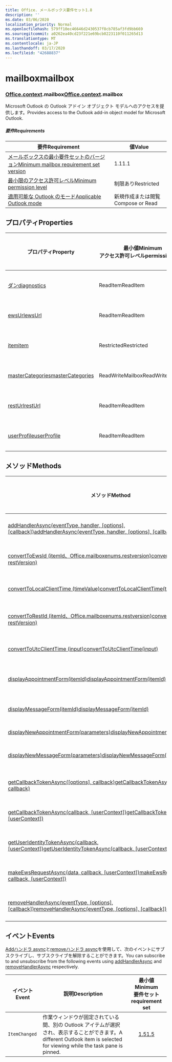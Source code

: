 ```yaml
---
title: Office. メールボックス要件セット1.8
description: ''
ms.date: 03/06/2020
localization_priority: Normal
ms.openlocfilehash: 579ff10ec46646d2430537f8cb785af3fd9bb669
ms.sourcegitcommit: a0262ea40cd23f221e69bcb0223110f011265d13
ms.translationtype: MT
ms.contentlocale: ja-JP
ms.lasthandoff: 03/17/2020
ms.locfileid: "42688837"
---
```

# <a name="mailbox"></a><span data-ttu-id="bf545-102">mailbox</span><span class="sxs-lookup"><span data-stu-id="bf545-102">mailbox</span></span>

### <a name="officecontextmailbox"></a><span data-ttu-id="bf545-103">[Office](office.md)[.context](office.context.md).mailbox</span><span class="sxs-lookup"><span data-stu-id="bf545-103">[Office](office.md)[.context](office.context.md).mailbox</span></span>

<span data-ttu-id="bf545-104">Microsoft Outlook の Outlook アドイン オブジェクト モデルへのアクセスを提供します。</span><span class="sxs-lookup"><span data-stu-id="bf545-104">Provides access to the Outlook add-in object model for Microsoft Outlook.</span></span>

##### <a name="requirements"></a><span data-ttu-id="bf545-105">要件</span><span class="sxs-lookup"><span data-stu-id="bf545-105">Requirements</span></span>

|<span data-ttu-id="bf545-106">要件</span><span class="sxs-lookup"><span data-stu-id="bf545-106">Requirement</span></span>| <span data-ttu-id="bf545-107">値</span><span class="sxs-lookup"><span data-stu-id="bf545-107">Value</span></span>|
|---|---|
|[<span data-ttu-id="bf545-108">メールボックスの最小要件セットのバージョン</span><span class="sxs-lookup"><span data-stu-id="bf545-108">Minimum mailbox requirement set version</span></span>](../../requirement-sets/outlook-api-requirement-sets.md)| <span data-ttu-id="bf545-109">1.1</span><span class="sxs-lookup"><span data-stu-id="bf545-109">1.1</span></span>|
|[<span data-ttu-id="bf545-110">最小限のアクセス許可レベル</span><span class="sxs-lookup"><span data-stu-id="bf545-110">Minimum permission level</span></span>](../../../outlook/understanding-outlook-add-in-permissions.md)| <span data-ttu-id="bf545-111">制限あり</span><span class="sxs-lookup"><span data-stu-id="bf545-111">Restricted</span></span>|
|[<span data-ttu-id="bf545-112">適用可能な Outlook のモード</span><span class="sxs-lookup"><span data-stu-id="bf545-112">Applicable Outlook mode</span></span>](../../../outlook/outlook-add-ins-overview.md#extension-points)| <span data-ttu-id="bf545-113">新規作成または閲覧</span><span class="sxs-lookup"><span data-stu-id="bf545-113">Compose or Read</span></span>|

## <a name="properties"></a><span data-ttu-id="bf545-114">プロパティ</span><span class="sxs-lookup"><span data-stu-id="bf545-114">Properties</span></span>

| <span data-ttu-id="bf545-115">プロパティ</span><span class="sxs-lookup"><span data-stu-id="bf545-115">Property</span></span> | <span data-ttu-id="bf545-116">最小値</span><span class="sxs-lookup"><span data-stu-id="bf545-116">Minimum</span></span><br><span data-ttu-id="bf545-117">アクセス許可レベル</span><span class="sxs-lookup"><span data-stu-id="bf545-117">permission level</span></span> | <span data-ttu-id="bf545-118">モード</span><span class="sxs-lookup"><span data-stu-id="bf545-118">Modes</span></span> | <span data-ttu-id="bf545-119">戻り値の種類</span><span class="sxs-lookup"><span data-stu-id="bf545-119">Return type</span></span> | <span data-ttu-id="bf545-120">最小値</span><span class="sxs-lookup"><span data-stu-id="bf545-120">Minimum</span></span><br><span data-ttu-id="bf545-121">要件セット</span><span class="sxs-lookup"><span data-stu-id="bf545-121">requirement set</span></span> |
|---|---|---|---|:---:|
| [<span data-ttu-id="bf545-122">ダン</span><span class="sxs-lookup"><span data-stu-id="bf545-122">diagnostics</span></span>](/javascript/api/outlook/office.mailbox?view=outlook-js-1.8#diagnostics) | <span data-ttu-id="bf545-123">ReadItem</span><span class="sxs-lookup"><span data-stu-id="bf545-123">ReadItem</span></span> | <span data-ttu-id="bf545-124">作成</span><span class="sxs-lookup"><span data-stu-id="bf545-124">Compose</span></span><br><span data-ttu-id="bf545-125">読み取り</span><span class="sxs-lookup"><span data-stu-id="bf545-125">Read</span></span> | [<span data-ttu-id="bf545-126">Diagnostics</span><span class="sxs-lookup"><span data-stu-id="bf545-126">Diagnostics</span></span>](/javascript/api/outlook/office.diagnostics?view=outlook-js-1.8) | [<span data-ttu-id="bf545-127">1.1</span><span class="sxs-lookup"><span data-stu-id="bf545-127">1.1</span></span>](../requirement-set-1.1/outlook-requirement-set-1.1.md) |
| [<span data-ttu-id="bf545-128">ewsUrl</span><span class="sxs-lookup"><span data-stu-id="bf545-128">ewsUrl</span></span>](/javascript/api/outlook/office.mailbox?view=outlook-js-1.8#ewsurl) | <span data-ttu-id="bf545-129">ReadItem</span><span class="sxs-lookup"><span data-stu-id="bf545-129">ReadItem</span></span> | <span data-ttu-id="bf545-130">作成</span><span class="sxs-lookup"><span data-stu-id="bf545-130">Compose</span></span><br><span data-ttu-id="bf545-131">読み取り</span><span class="sxs-lookup"><span data-stu-id="bf545-131">Read</span></span> | <span data-ttu-id="bf545-132">文字列</span><span class="sxs-lookup"><span data-stu-id="bf545-132">String</span></span> | [<span data-ttu-id="bf545-133">1.1</span><span class="sxs-lookup"><span data-stu-id="bf545-133">1.1</span></span>](../requirement-set-1.1/outlook-requirement-set-1.1.md) |
| [<span data-ttu-id="bf545-134">item</span><span class="sxs-lookup"><span data-stu-id="bf545-134">item</span></span>](office.context.mailbox.item.md) | <span data-ttu-id="bf545-135">Restricted</span><span class="sxs-lookup"><span data-stu-id="bf545-135">Restricted</span></span> | <span data-ttu-id="bf545-136">作成</span><span class="sxs-lookup"><span data-stu-id="bf545-136">Compose</span></span><br><span data-ttu-id="bf545-137">読み取り</span><span class="sxs-lookup"><span data-stu-id="bf545-137">Read</span></span> | [<span data-ttu-id="bf545-138">項目</span><span class="sxs-lookup"><span data-stu-id="bf545-138">Item</span></span>](/javascript/api/outlook/office.item?view=outlook-js-1.8) | [<span data-ttu-id="bf545-139">1.1</span><span class="sxs-lookup"><span data-stu-id="bf545-139">1.1</span></span>](../requirement-set-1.1/outlook-requirement-set-1.1.md) |
| [<span data-ttu-id="bf545-140">masterCategories</span><span class="sxs-lookup"><span data-stu-id="bf545-140">masterCategories</span></span>](/javascript/api/outlook/office.mailbox?view=outlook-js-1.8#mastercategories) | <span data-ttu-id="bf545-141">ReadWriteMailbox</span><span class="sxs-lookup"><span data-stu-id="bf545-141">ReadWriteMailbox</span></span> | <span data-ttu-id="bf545-142">作成</span><span class="sxs-lookup"><span data-stu-id="bf545-142">Compose</span></span><br><span data-ttu-id="bf545-143">読み取り</span><span class="sxs-lookup"><span data-stu-id="bf545-143">Read</span></span> | [<span data-ttu-id="bf545-144">MasterCategories</span><span class="sxs-lookup"><span data-stu-id="bf545-144">MasterCategories</span></span>](/javascript/api/outlook/office.mastercategories?view=outlook-js-1.8) | [<span data-ttu-id="bf545-145">1.8</span><span class="sxs-lookup"><span data-stu-id="bf545-145">1.8</span></span>](../requirement-set-1.8/outlook-requirement-set-1.8.md) |
| [<span data-ttu-id="bf545-146">restUrl</span><span class="sxs-lookup"><span data-stu-id="bf545-146">restUrl</span></span>](/javascript/api/outlook/office.mailbox?view=outlook-js-1.8#resturl) | <span data-ttu-id="bf545-147">ReadItem</span><span class="sxs-lookup"><span data-stu-id="bf545-147">ReadItem</span></span> | <span data-ttu-id="bf545-148">作成</span><span class="sxs-lookup"><span data-stu-id="bf545-148">Compose</span></span><br><span data-ttu-id="bf545-149">読み取り</span><span class="sxs-lookup"><span data-stu-id="bf545-149">Read</span></span> | <span data-ttu-id="bf545-150">文字列</span><span class="sxs-lookup"><span data-stu-id="bf545-150">String</span></span> | [<span data-ttu-id="bf545-151">1.5</span><span class="sxs-lookup"><span data-stu-id="bf545-151">1.5</span></span>](../requirement-set-1.5/outlook-requirement-set-1.5.md) |
| [<span data-ttu-id="bf545-152">userProfile</span><span class="sxs-lookup"><span data-stu-id="bf545-152">userProfile</span></span>](/javascript/api/outlook/office.mailbox?view=outlook-js-1.8#userprofile) | <span data-ttu-id="bf545-153">ReadItem</span><span class="sxs-lookup"><span data-stu-id="bf545-153">ReadItem</span></span> | <span data-ttu-id="bf545-154">作成</span><span class="sxs-lookup"><span data-stu-id="bf545-154">Compose</span></span><br><span data-ttu-id="bf545-155">読み取り</span><span class="sxs-lookup"><span data-stu-id="bf545-155">Read</span></span> | [<span data-ttu-id="bf545-156">プロファイル</span><span class="sxs-lookup"><span data-stu-id="bf545-156">UserProfile</span></span>](/javascript/api/outlook/office.userprofile?view=outlook-js-1.8) | [<span data-ttu-id="bf545-157">1.1</span><span class="sxs-lookup"><span data-stu-id="bf545-157">1.1</span></span>](../requirement-set-1.1/outlook-requirement-set-1.1.md) |

## <a name="methods"></a><span data-ttu-id="bf545-158">メソッド</span><span class="sxs-lookup"><span data-stu-id="bf545-158">Methods</span></span>

| <span data-ttu-id="bf545-159">メソッド</span><span class="sxs-lookup"><span data-stu-id="bf545-159">Method</span></span> | <span data-ttu-id="bf545-160">最小値</span><span class="sxs-lookup"><span data-stu-id="bf545-160">Minimum</span></span><br><span data-ttu-id="bf545-161">アクセス許可レベル</span><span class="sxs-lookup"><span data-stu-id="bf545-161">permission level</span></span> | <span data-ttu-id="bf545-162">モード</span><span class="sxs-lookup"><span data-stu-id="bf545-162">Modes</span></span> | <span data-ttu-id="bf545-163">最小値</span><span class="sxs-lookup"><span data-stu-id="bf545-163">Minimum</span></span><br><span data-ttu-id="bf545-164">要件セット</span><span class="sxs-lookup"><span data-stu-id="bf545-164">requirement set</span></span> |
|---|---|---|:---:|
| <span data-ttu-id="bf545-165">[addHandlerAsync(eventType, handler, [options], [callback])](/javascript/api/outlook/office.mailbox?view=outlook-js-1.8#addhandlerasync-eventtype--handler--options--callback-)</span><span class="sxs-lookup"><span data-stu-id="bf545-165">[addHandlerAsync(eventType, handler, [options], [callback])](/javascript/api/outlook/office.mailbox?view=outlook-js-1.8#addhandlerasync-eventtype--handler--options--callback-)</span></span> | <span data-ttu-id="bf545-166">ReadItem</span><span class="sxs-lookup"><span data-stu-id="bf545-166">ReadItem</span></span> | <span data-ttu-id="bf545-167">作成</span><span class="sxs-lookup"><span data-stu-id="bf545-167">Compose</span></span><br><span data-ttu-id="bf545-168">読み取り</span><span class="sxs-lookup"><span data-stu-id="bf545-168">Read</span></span> | [<span data-ttu-id="bf545-169">1.5</span><span class="sxs-lookup"><span data-stu-id="bf545-169">1.5</span></span>](../requirement-set-1.5/outlook-requirement-set-1.5.md) |
| [<span data-ttu-id="bf545-170">convertToEwsId (itemId、Office.mailboxenums.restversion)</span><span class="sxs-lookup"><span data-stu-id="bf545-170">convertToEwsId(itemId, restVersion)</span></span>](/javascript/api/outlook/office.mailbox?view=outlook-js-1.8#converttoewsid-itemid--restversion-) | <span data-ttu-id="bf545-171">Restricted</span><span class="sxs-lookup"><span data-stu-id="bf545-171">Restricted</span></span> | <span data-ttu-id="bf545-172">作成</span><span class="sxs-lookup"><span data-stu-id="bf545-172">Compose</span></span><br><span data-ttu-id="bf545-173">読み取り</span><span class="sxs-lookup"><span data-stu-id="bf545-173">Read</span></span> | [<span data-ttu-id="bf545-174">1.3</span><span class="sxs-lookup"><span data-stu-id="bf545-174">1.3</span></span>](../requirement-set-1.3/outlook-requirement-set-1.3.md) |
| [<span data-ttu-id="bf545-175">convertToLocalClientTime (timeValue)</span><span class="sxs-lookup"><span data-stu-id="bf545-175">convertToLocalClientTime(timeValue)</span></span>](/javascript/api/outlook/office.mailbox?view=outlook-js-1.8#converttolocalclienttime-timevalue-) | <span data-ttu-id="bf545-176">ReadItem</span><span class="sxs-lookup"><span data-stu-id="bf545-176">ReadItem</span></span> | <span data-ttu-id="bf545-177">作成</span><span class="sxs-lookup"><span data-stu-id="bf545-177">Compose</span></span><br><span data-ttu-id="bf545-178">読み取り</span><span class="sxs-lookup"><span data-stu-id="bf545-178">Read</span></span> | [<span data-ttu-id="bf545-179">1.1</span><span class="sxs-lookup"><span data-stu-id="bf545-179">1.1</span></span>](../requirement-set-1.1/outlook-requirement-set-1.1.md) |
| [<span data-ttu-id="bf545-180">convertToRestId (itemId、Office.mailboxenums.restversion)</span><span class="sxs-lookup"><span data-stu-id="bf545-180">convertToRestId(itemId, restVersion)</span></span>](/javascript/api/outlook/office.mailbox?view=outlook-js-1.8#converttorestid-itemid--restversion-) | <span data-ttu-id="bf545-181">Restricted</span><span class="sxs-lookup"><span data-stu-id="bf545-181">Restricted</span></span> | <span data-ttu-id="bf545-182">作成</span><span class="sxs-lookup"><span data-stu-id="bf545-182">Compose</span></span><br><span data-ttu-id="bf545-183">読み取り</span><span class="sxs-lookup"><span data-stu-id="bf545-183">Read</span></span> | [<span data-ttu-id="bf545-184">1.3</span><span class="sxs-lookup"><span data-stu-id="bf545-184">1.3</span></span>](../requirement-set-1.3/outlook-requirement-set-1.3.md) |
| [<span data-ttu-id="bf545-185">convertToUtcClientTime (input)</span><span class="sxs-lookup"><span data-stu-id="bf545-185">convertToUtcClientTime(input)</span></span>](/javascript/api/outlook/office.mailbox?view=outlook-js-1.8#converttoutcclienttime-input-) | <span data-ttu-id="bf545-186">ReadItem</span><span class="sxs-lookup"><span data-stu-id="bf545-186">ReadItem</span></span> | <span data-ttu-id="bf545-187">作成</span><span class="sxs-lookup"><span data-stu-id="bf545-187">Compose</span></span><br><span data-ttu-id="bf545-188">読み取り</span><span class="sxs-lookup"><span data-stu-id="bf545-188">Read</span></span> | [<span data-ttu-id="bf545-189">1.1</span><span class="sxs-lookup"><span data-stu-id="bf545-189">1.1</span></span>](../requirement-set-1.1/outlook-requirement-set-1.1.md) |
| [<span data-ttu-id="bf545-190">displayAppointmentForm(itemId)</span><span class="sxs-lookup"><span data-stu-id="bf545-190">displayAppointmentForm(itemId)</span></span>](/javascript/api/outlook/office.mailbox?view=outlook-js-1.8#displayappointmentform-itemid-) | <span data-ttu-id="bf545-191">ReadItem</span><span class="sxs-lookup"><span data-stu-id="bf545-191">ReadItem</span></span> | <span data-ttu-id="bf545-192">作成</span><span class="sxs-lookup"><span data-stu-id="bf545-192">Compose</span></span><br><span data-ttu-id="bf545-193">読み取り</span><span class="sxs-lookup"><span data-stu-id="bf545-193">Read</span></span> | [<span data-ttu-id="bf545-194">1.1</span><span class="sxs-lookup"><span data-stu-id="bf545-194">1.1</span></span>](../requirement-set-1.1/outlook-requirement-set-1.1.md) |
| [<span data-ttu-id="bf545-195">displayMessageForm(itemId)</span><span class="sxs-lookup"><span data-stu-id="bf545-195">displayMessageForm(itemId)</span></span>](/javascript/api/outlook/office.mailbox?view=outlook-js-1.8#displaymessageform-itemid-) | <span data-ttu-id="bf545-196">ReadItem</span><span class="sxs-lookup"><span data-stu-id="bf545-196">ReadItem</span></span> | <span data-ttu-id="bf545-197">作成</span><span class="sxs-lookup"><span data-stu-id="bf545-197">Compose</span></span><br><span data-ttu-id="bf545-198">読み取り</span><span class="sxs-lookup"><span data-stu-id="bf545-198">Read</span></span> | [<span data-ttu-id="bf545-199">1.1</span><span class="sxs-lookup"><span data-stu-id="bf545-199">1.1</span></span>](../requirement-set-1.1/outlook-requirement-set-1.1.md) |
| [<span data-ttu-id="bf545-200">displayNewAppointmentForm(parameters)</span><span class="sxs-lookup"><span data-stu-id="bf545-200">displayNewAppointmentForm(parameters)</span></span>](/javascript/api/outlook/office.mailbox?view=outlook-js-1.8#displaynewappointmentform-parameters-) | <span data-ttu-id="bf545-201">ReadItem</span><span class="sxs-lookup"><span data-stu-id="bf545-201">ReadItem</span></span> | <span data-ttu-id="bf545-202">読み取り</span><span class="sxs-lookup"><span data-stu-id="bf545-202">Read</span></span> | [<span data-ttu-id="bf545-203">1.1</span><span class="sxs-lookup"><span data-stu-id="bf545-203">1.1</span></span>](../requirement-set-1.1/outlook-requirement-set-1.1.md) |
| [<span data-ttu-id="bf545-204">displayNewMessageForm(parameters)</span><span class="sxs-lookup"><span data-stu-id="bf545-204">displayNewMessageForm(parameters)</span></span>](/javascript/api/outlook/office.mailbox?view=outlook-js-1.8#displaynewmessageform-parameters-) | <span data-ttu-id="bf545-205">ReadItem</span><span class="sxs-lookup"><span data-stu-id="bf545-205">ReadItem</span></span> | <span data-ttu-id="bf545-206">作成</span><span class="sxs-lookup"><span data-stu-id="bf545-206">Compose</span></span><br><span data-ttu-id="bf545-207">読み取り</span><span class="sxs-lookup"><span data-stu-id="bf545-207">Read</span></span> | [<span data-ttu-id="bf545-208">1.6</span><span class="sxs-lookup"><span data-stu-id="bf545-208">1.6</span></span>](../requirement-set-1.6/outlook-requirement-set-1.6.md) |
| <span data-ttu-id="bf545-209">[getCallbackTokenAsync([options], callback)](/javascript/api/outlook/office.mailbox?view=outlook-js-1.8#getcallbacktokenasync-options--callback-)</span><span class="sxs-lookup"><span data-stu-id="bf545-209">[getCallbackTokenAsync([options], callback)](/javascript/api/outlook/office.mailbox?view=outlook-js-1.8#getcallbacktokenasync-options--callback-)</span></span> | <span data-ttu-id="bf545-210">ReadItem</span><span class="sxs-lookup"><span data-stu-id="bf545-210">ReadItem</span></span> | <span data-ttu-id="bf545-211">作成</span><span class="sxs-lookup"><span data-stu-id="bf545-211">Compose</span></span><br><span data-ttu-id="bf545-212">読み取り</span><span class="sxs-lookup"><span data-stu-id="bf545-212">Read</span></span> | [<span data-ttu-id="bf545-213">1.5</span><span class="sxs-lookup"><span data-stu-id="bf545-213">1.5</span></span>](../requirement-set-1.5/outlook-requirement-set-1.5.md) |
| <span data-ttu-id="bf545-214">[getCallbackTokenAsync(callback, [userContext])](/javascript/api/outlook/office.mailbox?view=outlook-js-1.8#getcallbacktokenasync-callback--usercontext-)</span><span class="sxs-lookup"><span data-stu-id="bf545-214">[getCallbackTokenAsync(callback, [userContext])](/javascript/api/outlook/office.mailbox?view=outlook-js-1.8#getcallbacktokenasync-callback--usercontext-)</span></span> | <span data-ttu-id="bf545-215">ReadItem</span><span class="sxs-lookup"><span data-stu-id="bf545-215">ReadItem</span></span> | <span data-ttu-id="bf545-216">作成</span><span class="sxs-lookup"><span data-stu-id="bf545-216">Compose</span></span><br><span data-ttu-id="bf545-217">読み取り</span><span class="sxs-lookup"><span data-stu-id="bf545-217">Read</span></span> | [<span data-ttu-id="bf545-218">1.3</span><span class="sxs-lookup"><span data-stu-id="bf545-218">1.3</span></span>](../requirement-set-1.3/outlook-requirement-set-1.3.md)<br>[<span data-ttu-id="bf545-219">1.1</span><span class="sxs-lookup"><span data-stu-id="bf545-219">1.1</span></span>](../requirement-set-1.1/outlook-requirement-set-1.1.md) |
| <span data-ttu-id="bf545-220">[getUserIdentityTokenAsync(callback, [userContext])](/javascript/api/outlook/office.mailbox?view=outlook-js-1.8#getuseridentitytokenasync-callback--usercontext-)</span><span class="sxs-lookup"><span data-stu-id="bf545-220">[getUserIdentityTokenAsync(callback, [userContext])](/javascript/api/outlook/office.mailbox?view=outlook-js-1.8#getuseridentitytokenasync-callback--usercontext-)</span></span> | <span data-ttu-id="bf545-221">ReadItem</span><span class="sxs-lookup"><span data-stu-id="bf545-221">ReadItem</span></span> | <span data-ttu-id="bf545-222">作成</span><span class="sxs-lookup"><span data-stu-id="bf545-222">Compose</span></span><br><span data-ttu-id="bf545-223">読み取り</span><span class="sxs-lookup"><span data-stu-id="bf545-223">Read</span></span> | [<span data-ttu-id="bf545-224">1.1</span><span class="sxs-lookup"><span data-stu-id="bf545-224">1.1</span></span>](../requirement-set-1.1/outlook-requirement-set-1.1.md) |
| <span data-ttu-id="bf545-225">[makeEwsRequestAsync(data, callback, [userContext])](/javascript/api/outlook/office.mailbox?view=outlook-js-1.8#makeewsrequestasync-data--callback--usercontext-)</span><span class="sxs-lookup"><span data-stu-id="bf545-225">[makeEwsRequestAsync(data, callback, [userContext])](/javascript/api/outlook/office.mailbox?view=outlook-js-1.8#makeewsrequestasync-data--callback--usercontext-)</span></span> | <span data-ttu-id="bf545-226">ReadWriteMailbox</span><span class="sxs-lookup"><span data-stu-id="bf545-226">ReadWriteMailbox</span></span> | <span data-ttu-id="bf545-227">作成</span><span class="sxs-lookup"><span data-stu-id="bf545-227">Compose</span></span><br><span data-ttu-id="bf545-228">読み取り</span><span class="sxs-lookup"><span data-stu-id="bf545-228">Read</span></span> | [<span data-ttu-id="bf545-229">1.1</span><span class="sxs-lookup"><span data-stu-id="bf545-229">1.1</span></span>](../requirement-set-1.1/outlook-requirement-set-1.1.md) |
| <span data-ttu-id="bf545-230">[removeHandlerAsync(eventType, [options], [callback])](/javascript/api/outlook/office.mailbox?view=outlook-js-1.8#removehandlerasync-eventtype--options--callback-)</span><span class="sxs-lookup"><span data-stu-id="bf545-230">[removeHandlerAsync(eventType, [options], [callback])](/javascript/api/outlook/office.mailbox?view=outlook-js-1.8#removehandlerasync-eventtype--options--callback-)</span></span> | <span data-ttu-id="bf545-231">ReadItem</span><span class="sxs-lookup"><span data-stu-id="bf545-231">ReadItem</span></span> | <span data-ttu-id="bf545-232">作成</span><span class="sxs-lookup"><span data-stu-id="bf545-232">Compose</span></span><br><span data-ttu-id="bf545-233">読み取り</span><span class="sxs-lookup"><span data-stu-id="bf545-233">Read</span></span> | [<span data-ttu-id="bf545-234">1.5</span><span class="sxs-lookup"><span data-stu-id="bf545-234">1.5</span></span>](../requirement-set-1.5/outlook-requirement-set-1.5.md) |

## <a name="events"></a><span data-ttu-id="bf545-235">イベント</span><span class="sxs-lookup"><span data-stu-id="bf545-235">Events</span></span>

<span data-ttu-id="bf545-236">[Addハンドラ async](/javascript/api/outlook/office.mailbox?view=outlook-js-1.8#addhandlerasync-eventtype--handler--options--callback-)と[removeハンドラ async](/javascript/api/outlook/office.mailbox?view=outlook-js-1.8#removehandlerasync-eventtype--options--callback-)を使用して、次のイベントにサブスクライブし、サブスクライブを解除することができます。</span><span class="sxs-lookup"><span data-stu-id="bf545-236">You can subscribe to and unsubscribe from the following events using [addHandlerAsync](/javascript/api/outlook/office.mailbox?view=outlook-js-1.8#addhandlerasync-eventtype--handler--options--callback-) and [removeHandlerAsync](/javascript/api/outlook/office.mailbox?view=outlook-js-1.8#removehandlerasync-eventtype--options--callback-) respectively.</span></span>

| <span data-ttu-id="bf545-237">イベント</span><span class="sxs-lookup"><span data-stu-id="bf545-237">Event</span></span> | <span data-ttu-id="bf545-238">説明</span><span class="sxs-lookup"><span data-stu-id="bf545-238">Description</span></span> | <span data-ttu-id="bf545-239">最小値</span><span class="sxs-lookup"><span data-stu-id="bf545-239">Minimum</span></span><br><span data-ttu-id="bf545-240">要件セット</span><span class="sxs-lookup"><span data-stu-id="bf545-240">requirement set</span></span> |
|---|---|:---:|
|`ItemChanged`| <span data-ttu-id="bf545-241">作業ウィンドウが固定されている間、別の Outlook アイテムが選択され、表示することができます。</span><span class="sxs-lookup"><span data-stu-id="bf545-241">A different Outlook item is selected for viewing while the task pane is pinned.</span></span> | [<span data-ttu-id="bf545-242">1.5</span><span class="sxs-lookup"><span data-stu-id="bf545-242">1.5</span></span>](../requirement-set-1.5/outlook-requirement-set-1.5.md) |
